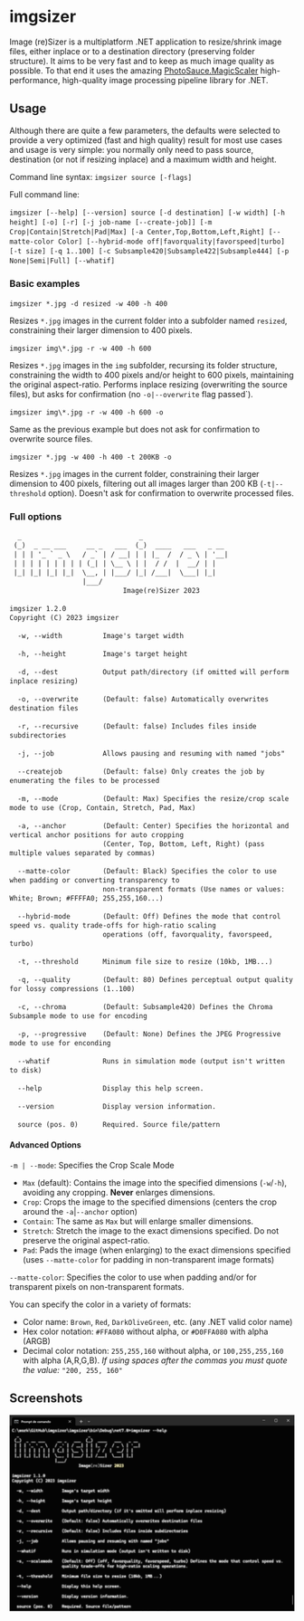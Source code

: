 # imgsizer
Image (re)Sizer is a multiplatform .NET application to resize/shrink image files, either inplace or to a destination directory (preserving folder structure). It aims to be very fast and to keep as much image quality as possible. To that end it uses the amazing [PhotoSauce.MagicScaler](https://github.com/saucecontrol/PhotoSauce) high-performance, high-quality image processing pipeline library for .NET.

## Usage
Although there are quite a few parameters, the defaults were selected to provide a very optimized (fast and high quality) result for most use cases and usage is very simple: you normally only need to pass source, destination (or not if resizing inplace) and a maximum width and height.

Command line syntax: `imgsizer source [-flags]`

Full command line: 

`imgsizer [--help] [--version] source [-d destination] [-w width] [-h height] [-o] [-r] [-j job-name [--create-job]] [-m Crop|Contain|Stretch|Pad|Max] [-a Center,Top,Bottom,Left,Right] [--matte-color Color] [--hybrid-mode off|favorquality|favorspeed|turbo] [-t size] [-q 1..100] [-c Subsample420|Subsample422|Subsample444] [-p None|Semi|Full] [--whatif]`

### Basic examples

`imgsizer *.jpg -d resized -w 400 -h 400`

Resizes `*.jpg` images in the current folder into a subfolder named `resized`, constraining their larger dimension to 400 pixels.

`imgsizer img\*.jpg -r -w 400 -h 600`

Resizes `*.jpg` images in the `img` subfolder, recursing its folder structure, constraining the width to 400 pixels and/or height to 600 pixels, maintaining the original aspect-ratio. Performs inplace resizing (overwriting the source files), but asks for confirmation (no `-o|--overwrite` flag passed`).

`imgsizer img\*.jpg -r -w 400 -h 600 -o`

Same as the previous example but does not ask for confirmation to overwrite source files.

`imgsizer *.jpg -w 400 -h 400 -t 200KB -o`

Resizes `*.jpg` images in the current folder, constraining their larger dimension to 400 pixels, filtering out all images larger than 200 KB (`-t|--threshold` option). Doesn't ask for confirmation to overwrite processed files.

### Full options
```
  _                             _
 (_)  _ __ ___     __ _   ___  (_)  ____   ___   _ __
 | | | '_ ` _ \   / _` | / __| | | |_  /  / _ \ | '__|
 | | | | | | | | | (_| | \__ \ | |  / /  |  __/ | |
 |_| |_| |_| |_|  \__, | |___/ |_| /___|  \___| |_|
                  |___/
                            Image(re)Sizer 2023

imgsizer 1.2.0
Copyright (C) 2023 imgsizer

  -w, --width          Image's target width

  -h, --height         Image's target height

  -d, --dest           Output path/directory (if omitted will perform inplace resizing)

  -o, --overwrite      (Default: false) Automatically overwrites destination files

  -r, --recursive      (Default: false) Includes files inside subdirectories

  -j, --job            Allows pausing and resuming with named "jobs"

  --createjob          (Default: false) Only creates the job by enumerating the files to be processed

  -m, --mode           (Default: Max) Specifies the resize/crop scale mode to use (Crop, Contain, Stretch, Pad, Max)

  -a, --anchor         (Default: Center) Specifies the horizontal and vertical anchor positions for auto cropping
                       (Center, Top, Bottom, Left, Right) (pass multiple values separated by commas)

  --matte-color        (Default: Black) Specifies the color to use when padding or converting transparency to
                       non-transparent formats (Use names or values: White; Brown; #FFFFA0; 255,255,160...)

  --hybrid-mode        (Default: Off) Defines the mode that control speed vs. quality trade-offs for high-ratio scaling
                       operations (off, favorquality, favorspeed, turbo)

  -t, --threshold      Minimum file size to resize (10kb, 1MB...)

  -q, --quality        (Default: 80) Defines perceptual output quality for lossy compressions (1..100)

  -c, --chroma         (Default: Subsample420) Defines the Chroma Subsample mode to use for encoding

  -p, --progressive    (Default: None) Defines the JPEG Progressive mode to use for enconding

  --whatif             Runs in simulation mode (output isn't written to disk)

  --help               Display this help screen.

  --version            Display version information.

  source (pos. 0)      Required. Source file/pattern
```

#### Advanced Options
`-m | --mode`: Specifies the Crop Scale Mode
* `Max` (default): Contains the image into the specified dimensions (`-w`/`-h`), avoiding any cropping. **Never** enlarges dimensions. 
* `Crop`: Crops the image to the specified dimensions  (centers the crop around the `-a`|`--anchor` option)
* `Contain`: The same as `Max` but will enlarge smaller dimensions.
* `Stretch`: Stretch the image to the exact dimensions specified. Do not preserve the original aspect-ratio.
* `Pad`: Pads the image (when enlarging) to the exact dimensions specified (uses `--matte-color` for padding in non-transparent image formats)

`--matte-color`: Specifies the color to use when padding and/or for transparent pixels on non-transparent formats. 

You can specify the color in a variety of formats:
* Color name: `Brown`, `Red`, `DarkOliveGreen`, etc. (any .NET valid color name)
* Hex color notation: `#FFA080` without alpha, or `#D0FFA080` with alpha (ARGB)
* Decimal color notation: `255,255,160` without alpha, or `100,255,255,160` with alpha (A,R,G,B). _If using spaces after the commas you must quote the value:_ `"200, 255, 160"`

## Screenshots

![Command Line Parameters](imgsizer/img/parameters.png)
